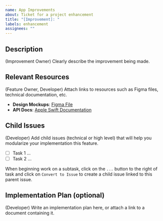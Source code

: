 ```yaml
---
name: App Improvements
about: Ticket for a project enhancement
title: "[Improvement]: "
labels: enhancement
assignees: ""
---
```


## Description

(Improvement Owner) Clearly describe the improvement being made.

## Relevant Resources

(Feature Owner, Developer) Attach links to resources such as Figma files, technical documentation, etc.

- **Design Mockups**: [Figma File](https://www.figma.com/)
- **API Docs**: [Apple Swift Documentation](https://developer.apple.com/documentation/swift/)

## Child Issues

(Developer) Add child issues (technical or high level) that will help you modularize your implementation this feature.

- [ ] Task 1 ...
- [ ] Task 2 ...

When beginning work on a subtask, click on the `...` button to the right of task and click on `Convert to Issue` to create a child issue linked to this parent issue.

## Implementation Plan (optional)

(Developer) Write an implementation plan here, or attach a link to a document containing it.
